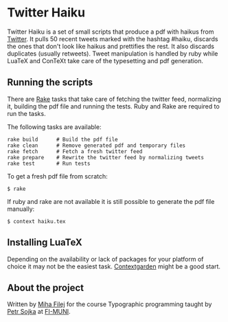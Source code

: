 # Twitter Haiku

Twitter Haiku is a set of small scripts that produce a pdf with haikus from [Twitter][twitter]. It pulls 50 recent tweets marked with the hashtag #haiku, discards the ones that don't look like haikus and prettifies the rest. It also discards duplicates (usually retweets). Tweet manipulation is handled by ruby while LuaTeX and ConTeXt take care of the typesetting and pdf generation.

## Running the scripts

There are [Rake][rake] tasks that take care of fetching the twitter feed, normalizing it, building the pdf file and running the tests. Ruby and Rake are required to run the tasks.

The following tasks are available:

    rake build      # Build the pdf file
    rake clean      # Remove generated pdf and temporary files
    rake fetch      # Fetch a fresh twitter feed
    rake prepare    # Rewrite the twitter feed by normalizing tweets
    rake test       # Run tests

To get a fresh pdf file from scratch:

    $ rake

If ruby and rake are not available it is still possible to generate the pdf file manually:

    $ context haiku.tex

## Installing LuaTeX

Depending on the availability or lack of packages for your platform of choice it may not be the easiest task. [Contextgarden][luatex] might be a good start.

## About the project

Written by [Miha Filej][mfilej] for the course Typographic programming taught by [Petr Sojka][sojka] at [FI-MUNI][fi].


  [rake]:    http://rake.rubyforge.org/
  [twitter]: http://twitter.com/
  [mfilej]:  http://twitter.com/mfilej
  [luatex]:  http://minimals.contextgarden.net/
  [sojka]:   http://www.fi.muni.cz/usr/sojka/
  [fi]:      http://fi.muni.cz/
  [typo]: https://is.muni.cz/auth/predmety/predmet.pl?lang=en;id=519265;zpet=..%2Fpredmety%2Fkatalog.pl%3Ffakulta%3D1433%3Blang%3Den%3Bhledret%3DPV126%3Bhledv%3Dnaz%3Bhledv%3Dkod%3Bfak%3D1433%3Buhledat%3D1;zpet_text=Back%20to%20course%20search


